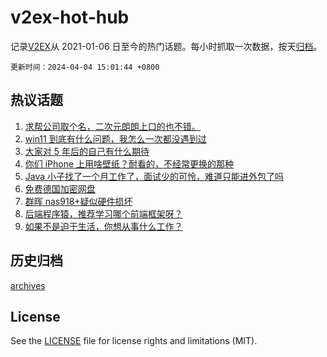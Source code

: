 # v2ex-hot-hub

 记录[V2EX](https://www.v2ex.com/)从 2021-01-06 日至今的热门话题。每小时抓取一次数据，按天[归档](archives)。

`更新时间：2024-04-04 15:01:44 +0800`

## 热议话题

1. [求帮公司取个名，二次元朗朗上口的也不错。](https://www.v2ex.com/t/1029528)
1. [win11 到底有什么问题，我怎么一次都没遇到过](https://www.v2ex.com/t/1029637)
1. [大家对 5 年后的自己有什么期待](https://www.v2ex.com/t/1029515)
1. [你们 iPhone 上用啥壁纸？耐看的，不经常更换的那种](https://www.v2ex.com/t/1029495)
1. [Java 小子找了一个月工作了，面试少的可怜，难道只能进外包了吗](https://www.v2ex.com/t/1029487)
1. [免费德国加密网盘](https://www.v2ex.com/t/1029584)
1. [群晖 nas918+疑似硬件损坏](https://www.v2ex.com/t/1029483)
1. [后端程序猿，推荐学习哪个前端框架呀？](https://www.v2ex.com/t/1029575)
1. [如果不是迫于生活，你想从事什么工作？](https://www.v2ex.com/t/1029673)

## 历史归档

[archives](archives)

## License

See the [LICENSE](LICENSE) file for license rights and limitations (MIT).
